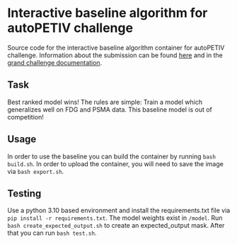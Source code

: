 # Interactive baseline algorithm for autoPETIV challenge

Source code for the interactive baseline algorithm container for autoPETIV challenge. Information about the 
submission can be found [here](https://autopet-iv.grand-challenge.org/submission/) and in the [grand challenge 
documentation](https://grand-challenge.org/documentation/).

## Task
Best ranked model wins! The rules are simple: Train a model which generalizes well on FDG and PSMA data. This baseline model is out of competition!

## Usage 

In order to use the baseline you can build the container by running `bash build.sh`. In order to upload the container, you will need to save the image via `bash export.sh`.

## Testing

Use a python 3.10 based environment and install the requirements.txt file via `pip install -r requirements.txt`. 
The model weights exist in `/model`. Run `bash create_expected_output.sh` to create an expected_output mask. After that you can run `bash test.sh`.

